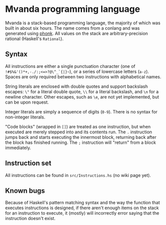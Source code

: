 # Mvanda programming language

Mvanda is a stack-based programming language, the majority of which was built
in about six hours. The name comes from a conlang and was generated using
[phonk](https://github.com/elyatai/phonk/). All values on the stack are
arbitrary-precision rational (Haskell's `Rational`).

## Syntax

All instructions are either a single punctuation character (one of
``!#$%&'()*+,-./:;<=>?@\^_`{|}~``), or a series of lowercase letters (`a-z`).
Spaces are only required between two instructions with alphabetical names.

String literals are enclosed with double quotes and support backslash
escapes: `\"` for a literal double quote, `\\` for a literal backslash, and
`\n` for a newline character. Other escapes, such as `\e`, are not yet
implemented, but can be upon request.

Integer literals are simply a sequence of digits (`0-9`). There is no syntax
for non-integer literals.

"Code blocks" (wrapped in `[]`) are treated as one instruction, but when
executed are merely stepped into and its contents run. The `.` instruction
jumps back and starts executing the innermost block, returning back after the
block has finished running. The `;` instruction will "return" from a block
immediately.

## Instruction set

All instructions can be found in `src/Instructions.hs` (no wiki page yet).

## Known bugs

Because of Haskell's pattern matching syntax and the way the function that
executes instructions is designed, if there aren't enough items on the stack
for an instruction to execute, it (mostly) will incorrectly error saying that
the instruction doesn't exist.